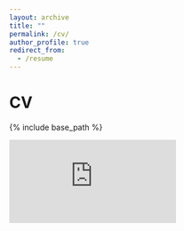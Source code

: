 ```yaml
---
layout: archive
title: ""
permalink: /cv/
author_profile: true
redirect_from:
  - /resume
---
```


# CV
{% include base_path %}

<embed src="https://pennydy.github.io/files/cv/Pan_CV.pdf" type="application/pdf"> 